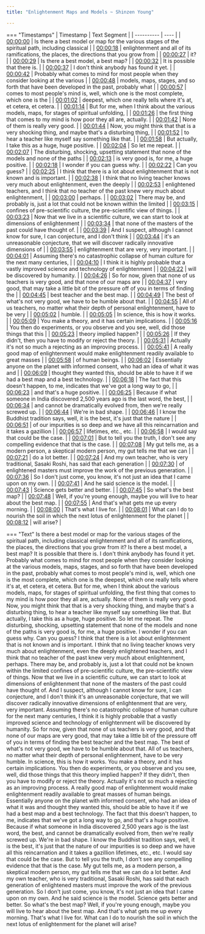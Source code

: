 ```yaml
---
title: "Enlightenment Maps and Models ~ Shinzen Young"

---
```

=== "Timestamps"
    | Timestamp | Text Segment |
    | ---------- | ----  |
    | [00:00:00](https://www.youtube.com/watch?v=whnGgq4O3jM&t=0) |  Is there a best model or map for the various stages of the spiritual path, including classical |
    | [00:00:18](https://www.youtube.com/watch?v=whnGgq4O3jM&t=18) |  enlightenment and all of its ramifications, the places, the directions that you grow from |
    | [00:00:27](https://www.youtube.com/watch?v=whnGgq4O3jM&t=27) |  it? |
    | [00:00:29](https://www.youtube.com/watch?v=whnGgq4O3jM&t=29) |  Is there a best model, a best map? |
    | [00:00:32](https://www.youtube.com/watch?v=whnGgq4O3jM&t=32) |  It is possible that there is. |
    | [00:00:37](https://www.youtube.com/watch?v=whnGgq4O3jM&t=37) |  I don't think anybody has found it yet. |
    | [00:00:42](https://www.youtube.com/watch?v=whnGgq4O3jM&t=42) |  Probably what comes to mind for most people when they consider looking at the various |
    | [00:00:48](https://www.youtube.com/watch?v=whnGgq4O3jM&t=48) |  models, maps, stages, and so forth that have been developed in the past, probably what |
    | [00:00:57](https://www.youtube.com/watch?v=whnGgq4O3jM&t=57) |  comes to most people's mind is, well, which one is the most complete, which one is the |
    | [00:01:02](https://www.youtube.com/watch?v=whnGgq4O3jM&t=62) |  deepest, which one really tells where it's at, et cetera, et cetera. |
    | [00:01:14](https://www.youtube.com/watch?v=whnGgq4O3jM&t=74) |  But for me, when I think about the various models, maps, for stages of spiritual unfolding, |
    | [00:01:26](https://www.youtube.com/watch?v=whnGgq4O3jM&t=86) |  the first thing that comes to my mind is how poor they all are, actually. |
    | [00:01:42](https://www.youtube.com/watch?v=whnGgq4O3jM&t=102) |  None of them is really very good. |
    | [00:01:44](https://www.youtube.com/watch?v=whnGgq4O3jM&t=104) |  Now, you might think that that is a very shocking thing, and maybe that's a disturbing thing, |
    | [00:01:52](https://www.youtube.com/watch?v=whnGgq4O3jM&t=112) |  to hear a teacher like myself say something like that. |
    | [00:01:58](https://www.youtube.com/watch?v=whnGgq4O3jM&t=118) |  But actually, I take this as a huge, huge positive. |
    | [00:02:04](https://www.youtube.com/watch?v=whnGgq4O3jM&t=124) |  So let me repeat. |
    | [00:02:07](https://www.youtube.com/watch?v=whnGgq4O3jM&t=127) |  The disturbing, shocking, upsetting statement that none of the models and none of the paths |
    | [00:02:13](https://www.youtube.com/watch?v=whnGgq4O3jM&t=133) |  is very good is, for me, a huge positive. |
    | [00:02:18](https://www.youtube.com/watch?v=whnGgq4O3jM&t=138) |  I wonder if you can guess why. |
    | [00:02:22](https://www.youtube.com/watch?v=whnGgq4O3jM&t=142) |  Can you guess? |
    | [00:02:25](https://www.youtube.com/watch?v=whnGgq4O3jM&t=145) |  I think that there is a lot about enlightenment that is not known and is important. |
    | [00:02:38](https://www.youtube.com/watch?v=whnGgq4O3jM&t=158) |  I think that no living teacher knows very much about enlightenment, even the deeply |
    | [00:02:53](https://www.youtube.com/watch?v=whnGgq4O3jM&t=173) |  enlightened teachers, and I think that no teacher of the past knew very much about enlightenment, |
    | [00:03:00](https://www.youtube.com/watch?v=whnGgq4O3jM&t=180) |  perhaps. |
    | [00:03:02](https://www.youtube.com/watch?v=whnGgq4O3jM&t=182) |  There may be, and probably is, just a lot that could not be known within the limited |
    | [00:03:15](https://www.youtube.com/watch?v=whnGgq4O3jM&t=195) |  confines of pre-scientific culture, the pre-scientific view of things. |
    | [00:03:23](https://www.youtube.com/watch?v=whnGgq4O3jM&t=203) |  Now that we live in a scientific culture, we can start to look at dimensions of enlightenment |
    | [00:03:34](https://www.youtube.com/watch?v=whnGgq4O3jM&t=214) |  that none of the masters of the past could have thought of. |
    | [00:03:39](https://www.youtube.com/watch?v=whnGgq4O3jM&t=219) |  And I suspect, although I cannot know for sure, I can conjecture, and I don't think |
    | [00:03:44](https://www.youtube.com/watch?v=whnGgq4O3jM&t=224) |  it's an unreasonable conjecture, that we will discover radically innovative dimensions of |
    | [00:03:55](https://www.youtube.com/watch?v=whnGgq4O3jM&t=235) |  enlightenment that are very, very important. |
    | [00:04:01](https://www.youtube.com/watch?v=whnGgq4O3jM&t=241) |  Assuming there's no catastrophic collapse of human culture for the next many centuries, |
    | [00:04:10](https://www.youtube.com/watch?v=whnGgq4O3jM&t=250) |  I think it is highly probable that a vastly improved science and technology of enlightenment |
    | [00:04:22](https://www.youtube.com/watch?v=whnGgq4O3jM&t=262) |  will be discovered by humanity. |
    | [00:04:26](https://www.youtube.com/watch?v=whnGgq4O3jM&t=266) |  So for now, given that none of us teachers is very good, and that none of our maps are |
    | [00:04:37](https://www.youtube.com/watch?v=whnGgq4O3jM&t=277) |  very good, that may take a little bit of the pressure off of you in terms of finding the |
    | [00:04:45](https://www.youtube.com/watch?v=whnGgq4O3jM&t=285) |  best teacher and the best map. |
    | [00:04:49](https://www.youtube.com/watch?v=whnGgq4O3jM&t=289) |  The best of what's not very good, we have to be humble about that. |
    | [00:04:55](https://www.youtube.com/watch?v=whnGgq4O3jM&t=295) |  All of us teachers, no matter what their depth of personal enlightenment, have to be very |
    | [00:05:02](https://www.youtube.com/watch?v=whnGgq4O3jM&t=302) |  humble. |
    | [00:05:05](https://www.youtube.com/watch?v=whnGgq4O3jM&t=305) |  In science, this is how it works. |
    | [00:05:09](https://www.youtube.com/watch?v=whnGgq4O3jM&t=309) |  You make a theory, and it has certain implications. |
    | [00:05:16](https://www.youtube.com/watch?v=whnGgq4O3jM&t=316) |  You then do experiments, or you observe and you see, well, did those things that this |
    | [00:05:23](https://www.youtube.com/watch?v=whnGgq4O3jM&t=323) |  theory implied happen? |
    | [00:05:26](https://www.youtube.com/watch?v=whnGgq4O3jM&t=326) |  If they didn't, then you have to modify or reject the theory. |
    | [00:05:31](https://www.youtube.com/watch?v=whnGgq4O3jM&t=331) |  Actually it's not so much a rejecting as an improving process. |
    | [00:05:41](https://www.youtube.com/watch?v=whnGgq4O3jM&t=341) |  A really good map of enlightenment would make enlightenment readily available to great masses |
    | [00:05:58](https://www.youtube.com/watch?v=whnGgq4O3jM&t=358) |  of human beings. |
    | [00:06:02](https://www.youtube.com/watch?v=whnGgq4O3jM&t=362) |  Essentially anyone on the planet with informed consent, who had an idea of what it was and |
    | [00:06:09](https://www.youtube.com/watch?v=whnGgq4O3jM&t=369) |  thought they wanted this, should be able to have it if we had a best map and a best technology. |
    | [00:06:18](https://www.youtube.com/watch?v=whnGgq4O3jM&t=378) |  The fact that this doesn't happen, to me, indicates that we've got a long way to go, |
    | [00:06:23](https://www.youtube.com/watch?v=whnGgq4O3jM&t=383) |  and that's a huge positive. |
    | [00:06:25](https://www.youtube.com/watch?v=whnGgq4O3jM&t=385) |  Because if what someone in India discovered 2,500 years ago is the last word, the best, |
    | [00:06:34](https://www.youtube.com/watch?v=whnGgq4O3jM&t=394) |  and cannot be dramatically evolved from, then we're really screwed up. |
    | [00:06:44](https://www.youtube.com/watch?v=whnGgq4O3jM&t=404) |  We're in bad shape. |
    | [00:06:46](https://www.youtube.com/watch?v=whnGgq4O3jM&t=406) |  I know the Buddhist tradition says, well, it is the best, it's just that the nature |
    | [00:06:51](https://www.youtube.com/watch?v=whnGgq4O3jM&t=411) |  of our impurities is so deep and we have all this reincarnation and it takes a gazillion |
    | [00:06:57](https://www.youtube.com/watch?v=whnGgq4O3jM&t=417) |  lifetimes, etc., etc. |
    | [00:06:58](https://www.youtube.com/watch?v=whnGgq4O3jM&t=418) |  I would say that could be the case. |
    | [00:07:01](https://www.youtube.com/watch?v=whnGgq4O3jM&t=421) |  But to tell you the truth, I don't see any compelling evidence that that is the case. |
    | [00:07:08](https://www.youtube.com/watch?v=whnGgq4O3jM&t=428) |  My gut tells me, as a modern person, a skeptical modern person, my gut tells me that we can |
    | [00:07:21](https://www.youtube.com/watch?v=whnGgq4O3jM&t=441) |  do a lot better. |
    | [00:07:24](https://www.youtube.com/watch?v=whnGgq4O3jM&t=444) |  And my own teacher, who is very traditional, Sasaki Roshi, has said that each generation |
    | [00:07:30](https://www.youtube.com/watch?v=whnGgq4O3jM&t=450) |  of enlightened masters must improve the work of the previous generation. |
    | [00:07:36](https://www.youtube.com/watch?v=whnGgq4O3jM&t=456) |  So I don't just come, you know, it's not just an idea that I came upon on my own. |
    | [00:07:41](https://www.youtube.com/watch?v=whnGgq4O3jM&t=461) |  And he said science is the model. |
    | [00:07:43](https://www.youtube.com/watch?v=whnGgq4O3jM&t=463) |  Science gets better and better. |
    | [00:07:45](https://www.youtube.com/watch?v=whnGgq4O3jM&t=465) |  So what's the best map? |
    | [00:07:48](https://www.youtube.com/watch?v=whnGgq4O3jM&t=468) |  Well, if you're young enough, maybe you will live to hear about the best map. |
    | [00:07:55](https://www.youtube.com/watch?v=whnGgq4O3jM&t=475) |  And that's what gets me up every morning. |
    | [00:08:00](https://www.youtube.com/watch?v=whnGgq4O3jM&t=480) |  That's what I live for. |
    | [00:08:01](https://www.youtube.com/watch?v=whnGgq4O3jM&t=481) |  What can I do to nourish the soil in which the next lotus of enlightenment for the planet |
    | [00:08:12](https://www.youtube.com/watch?v=whnGgq4O3jM&t=492) |  will arise? |

=== "Text"
     Is there a best model or map for the various stages of the spiritual path, including classical enlightenment and all of its ramifications, the places, the directions that you grow from it? Is there a best model, a best map? It is possible that there is. I don't think anybody has found it yet. Probably what comes to mind for most people when they consider looking at the various models, maps, stages, and so forth that have been developed in the past, probably what comes to most people's mind is, well, which one is the most complete, which one is the deepest, which one really tells where it's at, et cetera, et cetera. But for me, when I think about the various models, maps, for stages of spiritual unfolding, the first thing that comes to my mind is how poor they all are, actually. None of them is really very good. Now, you might think that that is a very shocking thing, and maybe that's a disturbing thing, to hear a teacher like myself say something like that. But actually, I take this as a huge, huge positive. So let me repeat. The disturbing, shocking, upsetting statement that none of the models and none of the paths is very good is, for me, a huge positive. I wonder if you can guess why. Can you guess? I think that there is a lot about enlightenment that is not known and is important. I think that no living teacher knows very much about enlightenment, even the deeply enlightened teachers, and I think that no teacher of the past knew very much about enlightenment, perhaps. There may be, and probably is, just a lot that could not be known within the limited confines of pre-scientific culture, the pre-scientific view of things. Now that we live in a scientific culture, we can start to look at dimensions of enlightenment that none of the masters of the past could have thought of. And I suspect, although I cannot know for sure, I can conjecture, and I don't think it's an unreasonable conjecture, that we will discover radically innovative dimensions of enlightenment that are very, very important. Assuming there's no catastrophic collapse of human culture for the next many centuries, I think it is highly probable that a vastly improved science and technology of enlightenment will be discovered by humanity. So for now, given that none of us teachers is very good, and that none of our maps are very good, that may take a little bit of the pressure off of you in terms of finding the best teacher and the best map. The best of what's not very good, we have to be humble about that. All of us teachers, no matter what their depth of personal enlightenment, have to be very humble. In science, this is how it works. You make a theory, and it has certain implications. You then do experiments, or you observe and you see, well, did those things that this theory implied happen? If they didn't, then you have to modify or reject the theory. Actually it's not so much a rejecting as an improving process. A really good map of enlightenment would make enlightenment readily available to great masses of human beings. Essentially anyone on the planet with informed consent, who had an idea of what it was and thought they wanted this, should be able to have it if we had a best map and a best technology. The fact that this doesn't happen, to me, indicates that we've got a long way to go, and that's a huge positive. Because if what someone in India discovered 2,500 years ago is the last word, the best, and cannot be dramatically evolved from, then we're really screwed up. We're in bad shape. I know the Buddhist tradition says, well, it is the best, it's just that the nature of our impurities is so deep and we have all this reincarnation and it takes a gazillion lifetimes, etc., etc. I would say that could be the case. But to tell you the truth, I don't see any compelling evidence that that is the case. My gut tells me, as a modern person, a skeptical modern person, my gut tells me that we can do a lot better. And my own teacher, who is very traditional, Sasaki Roshi, has said that each generation of enlightened masters must improve the work of the previous generation. So I don't just come, you know, it's not just an idea that I came upon on my own. And he said science is the model. Science gets better and better. So what's the best map? Well, if you're young enough, maybe you will live to hear about the best map. And that's what gets me up every morning. That's what I live for. What can I do to nourish the soil in which the next lotus of enlightenment for the planet will arise?